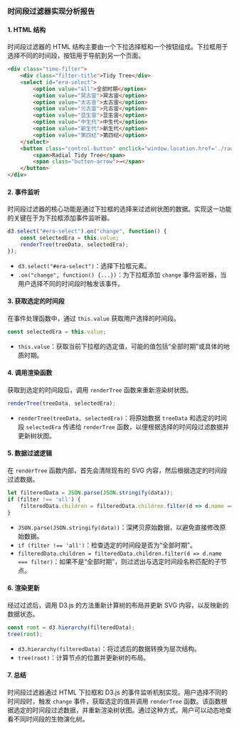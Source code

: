 ### 时间段过滤器实现分析报告

#### 1. HTML 结构

时间段过滤器的 HTML 结构主要由一个下拉选择框和一个按钮组成。下拉框用于选择不同的时间段，按钮用于导航到另一个页面。

```html
<div class="time-filter">
    <div class="filter-title">Tidy Tree</div>
    <select id="era-select">
        <option value="all">全部时期</option>
        <option value="冥古宙">冥古宙</option>
        <option value="太古宙">太古宙</option>
        <option value="元古宙">元古宙</option>
        <option value="显生宙">显生宙</option>
        <option value="中生代">中生代</option>
        <option value="新生代">新生代</option>
        <option value="第四纪">第四纪</option>
    </select>
    <button class="control-button" onclick="window.location.href='./radial-tidy-tree.html'">
        <span>Radial Tidy Tree</span>
        <span class="button-arrow">→</span>
    </button>
</div>
```

#### 2. 事件监听

时间段过滤器的核心功能是通过下拉框的选择来过滤树状图的数据。实现这一功能的关键在于为下拉框添加事件监听器。

```javascript
d3.select("#era-select").on("change", function() {
    const selectedEra = this.value;
    renderTree(treeData, selectedEra);
});
```

- `d3.select("#era-select")`：选择下拉框元素。
- `.on("change", function() {...})`：为下拉框添加 `change` 事件监听器，当用户选择不同的时间段时触发该事件。

#### 3. 获取选定的时间段

在事件处理函数中，通过 `this.value` 获取用户选择的时间段。

```javascript
const selectedEra = this.value;
```

- `this.value`：获取当前下拉框的选定值，可能的值包括“全部时期”或具体的地质时期。

#### 4. 调用渲染函数

获取到选定的时间段后，调用 `renderTree` 函数来重新渲染树状图。

```javascript
renderTree(treeData, selectedEra);
```

- `renderTree(treeData, selectedEra)`：将原始数据 `treeData` 和选定的时间段 `selectedEra` 传递给 `renderTree` 函数，以便根据选择的时间段过滤数据并更新树状图。

#### 5. 数据过滤逻辑

在 `renderTree` 函数内部，首先会清除现有的 SVG 内容，然后根据选定的时间段过滤数据。

```javascript
let filteredData = JSON.parse(JSON.stringify(data));
if (filter !== 'all') {
    filteredData.children = filteredData.children.filter(d => d.name === filter);
}
```

- `JSON.parse(JSON.stringify(data))`：深拷贝原始数据，以避免直接修改原始数据。
- `if (filter !== 'all')`：检查选定的时间段是否为“全部时期”。
- `filteredData.children = filteredData.children.filter(d => d.name === filter)`：如果不是“全部时期”，则过滤出与选定时间段名称匹配的子节点。

#### 6. 渲染更新

经过过滤后，调用 D3.js 的方法重新计算树的布局并更新 SVG 内容，以反映新的数据状态。

```javascript
const root = d3.hierarchy(filteredData);
tree(root);
```

- `d3.hierarchy(filteredData)`：将过滤后的数据转换为层次结构。
- `tree(root)`：计算节点的位置并更新树的布局。

#### 7. 总结

时间段过滤器通过 HTML 下拉框和 D3.js 的事件监听机制实现。用户选择不同的时间段时，触发 `change` 事件，获取选定的值并调用 `renderTree` 函数。该函数根据选定的时间段过滤数据，并重新渲染树状图。通过这种方式，用户可以动态地查看不同时间段的生物演化树。